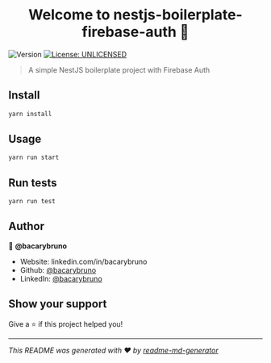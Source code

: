 <h1 align="center">Welcome to nestjs-boilerplate-firebase-auth 👋</h1>
<p>
  <img alt="Version" src="https://img.shields.io/badge/version-0.0.1-blue.svg?cacheSeconds=2592000" />
  <a href="#" target="_blank">
    <img alt="License: UNLICENSED" src="https://img.shields.io/badge/License-UNLICENSED-yellow.svg" />
  </a>
</p>

> A simple NestJS boilerplate project with Firebase Auth

## Install

```sh
yarn install
```

## Usage

```sh
yarn run start
```

## Run tests

```sh
yarn run test
```

## Author

👤 **@bacarybruno**

* Website: linkedin.com/in/bacarybruno
* Github: [@bacarybruno](https://github.com/bacarybruno)
* LinkedIn: [@bacarybruno](https://linkedin.com/in/bacarybruno)

## Show your support

Give a ⭐️ if this project helped you!

***
_This README was generated with ❤️ by [readme-md-generator](https://github.com/kefranabg/readme-md-generator)_